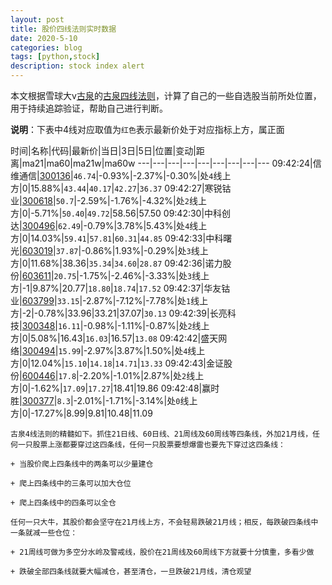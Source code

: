 ```yaml
---
layout: post
title: 股价四线法则实时数据
date: 2020-5-10
categories: blog
tags: [python,stock]
description: stock index alert
---
```



本文根据雪球大v[古泉](https://xueqiu.com/u/7148646888)的[古泉四线法则](https://xueqiu.com/7148646888/130498192)，计算了自己的一些自选股当前所处位置，用于持续追踪验证，帮助自己进行判断。

**说明**：下表中4线对应取值为`红色`表示最新价处于对应指标上方，属正面

时间|名称|代码|最新价|当日|3日|5日|位置|变动|距离|ma21|ma60|ma21w|ma60w
---|---|---|---|---|---|---|---|---
09:42:24|信维通信|[300136](https://xueqiu.com/S/SZ300136)|`46.74`|-0.93%|-2.37%|-0.30%|处`4`线上方|0|15.88%|`43.44`|`40.17`|`42.27`|`36.37`
09:42:27|寒锐钴业|[300618](https://xueqiu.com/S/SZ300618)|`50.7`|-2.59%|-1.76%|-4.32%|处`2`线上方|0|-5.71%|`50.40`|`49.72`|58.56|57.50
09:42:30|中科创达|[300496](https://xueqiu.com/S/SZ300496)|`62.49`|-0.79%|3.78%|5.43%|处`4`线上方|0|14.03%|`59.41`|`57.81`|`60.31`|`44.85`
09:42:33|中科曙光|[603019](https://xueqiu.com/S/SH603019)|`37.87`|-0.86%|1.93%|-0.29%|处`3`线上方|0|11.68%|38.36|`35.34`|`34.60`|`28.87`
09:42:36|诺力股份|[603611](https://xueqiu.com/S/SH603611)|`20.75`|-1.75%|-2.46%|-3.33%|处`3`线上方|-1|9.87%|20.77|`18.80`|`18.74`|`17.52`
09:42:37|华友钴业|[603799](https://xueqiu.com/S/SH603799)|`33.15`|-2.87%|-7.12%|-7.78%|处`1`线上方|-2|-0.78%|33.96|33.21|37.07|`30.13`
09:42:39|长亮科技|[300348](https://xueqiu.com/S/SZ300348)|`16.11`|-0.98%|-1.11%|-0.87%|处`2`线上方|0|5.08%|16.43|`16.03`|16.57|`13.08`
09:42:42|盛天网络|[300494](https://xueqiu.com/S/SZ300494)|`15.99`|-2.97%|3.87%|1.50%|处`4`线上方|0|12.04%|`15.10`|`14.18`|`14.71`|`13.33`
09:42:43|金证股份|[600446](https://xueqiu.com/S/SH600446)|`17.8`|-2.20%|-1.01%|2.87%|处`2`线上方|0|-1.62%|`17.09`|`17.27`|18.41|19.86
09:42:48|赢时胜|[300377](https://xueqiu.com/S/SZ300377)|`8.3`|-2.01%|-1.71%|-3.14%|处`0`线上方|0|-17.27%|8.99|9.81|10.48|11.09

```
古泉4线法则的精髓如下。抓住21日线、60日线、21周线及60周线等四条线，外加21月线，任何一只股票上涨都要穿过这四条线，任何一只股票要想爆雷也要先下穿过这四条线：

+ 当股价爬上四条线中的两条可以少量建仓

+ 爬上四条线中的三条可以加大仓位

+ 爬上四条线中的四条可以全仓

任何一只大牛，其股价都会坚守在21月线上方，不会轻易跌破21月线；相反，每跌破四条线中一条就减一些仓位：

+ 21周线可做为多空分水岭及警戒线，股价在21周线及60周线下方就要十分慎重，多看少做

+ 跌破全部四条线就要大幅减仓，甚至清仓，一旦跌破21月线，清仓观望
```